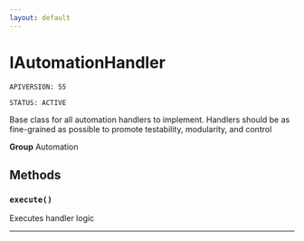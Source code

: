 ```yaml
---
layout: default
---
```

# IAutomationHandler

`APIVERSION: 55`

`STATUS: ACTIVE`

Base class for all automation handlers to implement.
Handlers should be as fine-grained as possible to promote testability,
modularity, and control


**Group** Automation

## Methods
### `execute()`

Executes handler logic

---
